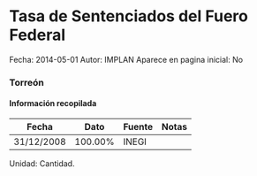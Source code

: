 Tasa de Sentenciados del Fuero Federal
=====

Fecha: 2014-05-01
Autor: IMPLAN
Aparece en pagina inicial: No

### Torreón

#### Información recopilada

<table class="table table-hover table-bordered matriz">
  <thead>
    <tr><th>Fecha</th><th>Dato</th><th>Fuente</th><th>Notas</th></tr>
  </thead>
  <tbody>
    <tr><td class="centrado">31/12/2008</td><td class="derecha">100.00%</td><td>INEGI</td><td></td></tr>
  </tbody>
</table>

Unidad: Cantidad.
